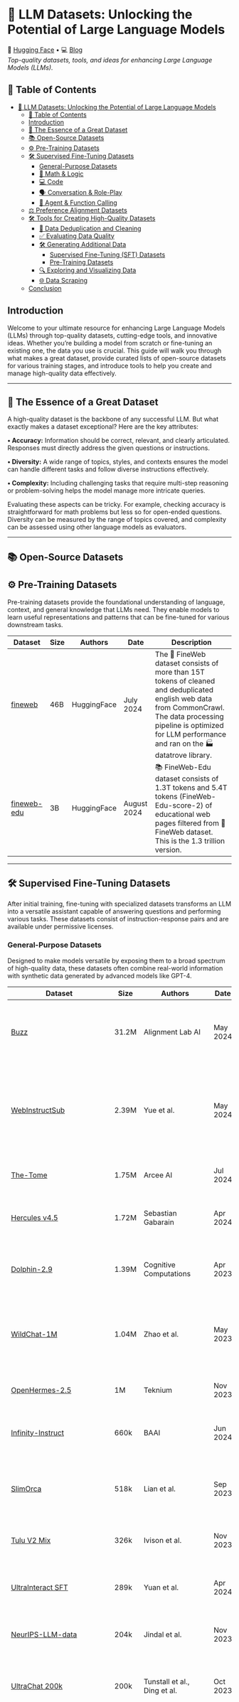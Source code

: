 # 💾 LLM Datasets: Unlocking the Potential of Large Language Models

🤗 [Hugging Face](https://huggingface.co/llmat) • 💻 [Blog](https://mattdepaolis.github.io/blog/)  
_Top-quality datasets, tools, and ideas for enhancing Large Language Models (LLMs)._

## 📑 Table of Contents

- [💾 LLM Datasets: Unlocking the Potential of Large Language Models](#-llm-datasets-unlocking-the-potential-of-large-language-models)
  - [📑 Table of Contents](#-table-of-contents)
  - [Introduction](#introduction)
  - [🌟 The Essence of a Great Dataset](#-the-essence-of-a-great-dataset)
  - [📚 Open-Source Datasets](#-open-source-datasets)
  - [⚙️ Pre-Training Datasets](#️-pre-training-datasets)
  - [🛠️ Supervised Fine-Tuning Datasets](#️-supervised-fine-tuning-datasets)
    - [General-Purpose Datasets](#general-purpose-datasets)
    - [🧮 Math \& Logic](#-math--logic)
    - [💻 Code](#-code)
    - [🗣️ Conversation \& Role-Play](#️-conversation--role-play)
    - [🤖 Agent \& Function Calling](#-agent--function-calling)
  - [⚖️ Preference Alignment Datasets](#️-preference-alignment-datasets)
  - [🛠️ Tools for Creating High-Quality Datasets](#️-tools-for-creating-high-quality-datasets)
    - [🧹 Data Deduplication and Cleaning](#-data-deduplication-and-cleaning)
    - [✅ Evaluating Data Quality](#-evaluating-data-quality)
    - [🛠️ Generating Additional Data](#️-generating-additional-data)
      - [Supervised Fine-Tuning (SFT) Datasets](#supervised-fine-tuning-sft-datasets)
      - [Pre-Training Datasets](#pre-training-datasets)
    - [🔍 Exploring and Visualizing Data](#-exploring-and-visualizing-data)
    - [🌐 Data Scraping](#-data-scraping)
  - [Conclusion](#conclusion)

## Introduction

Welcome to your ultimate resource for enhancing Large Language Models (LLMs) through top-quality datasets, cutting-edge tools, and innovative ideas. Whether you’re building a model from scratch or fine-tuning an existing one, the data you use is crucial. This guide will walk you through what makes a great dataset, provide curated lists of open-source datasets for various training stages, and introduce tools to help you create and manage high-quality data effectively.

---

## 🌟 The Essence of a Great Dataset

A high-quality dataset is the backbone of any successful LLM. But what exactly makes a dataset exceptional? Here are the key attributes:

**• Accuracy:** Information should be correct, relevant, and clearly articulated. Responses must directly address the given questions or instructions.

**• Diversity:** A wide range of topics, styles, and contexts ensures the model can handle different tasks and follow diverse instructions effectively.

**• Complexity:** Including challenging tasks that require multi-step reasoning or problem-solving helps the model manage more intricate queries.

Evaluating these aspects can be tricky. For example, checking accuracy is straightforward for math problems but less so for open-ended questions. Diversity can be measured by the range of topics covered, and complexity can be assessed using other language models as evaluators.

---

## 📚 Open-Source Datasets

## ⚙️ Pre-Training Datasets

Pre-training datasets provide the foundational understanding of language, context, and general knowledge that LLMs need. They enable models to learn useful representations and patterns that can be fine-tuned for various downstream tasks.

| **Dataset**                                                              | **Size** | **Authors** | **Date**    | **Description**                                                                                                                                                                                                           |
| ------------------------------------------------------------------------ | -------- | ----------- | ----------- | ------------------------------------------------------------------------------------------------------------------------------------------------------------------------------------------------------------------------- |
| [fineweb](https://huggingface.co/datasets/HuggingFaceFW/fineweb)         | 46B      | HuggingFace | July 2024   | The 🍷 FineWeb dataset consists of more than 15T tokens of cleaned and deduplicated english web data from CommonCrawl. The data processing pipeline is optimized for LLM performance and ran on the 🏭 datatrove library. |
| [fineweb-edu](https://huggingface.co/datasets/HuggingFaceFW/fineweb-edu) | 3B       | HuggingFace | August 2024 | 📚 FineWeb-Edu dataset consists of 1.3T tokens and 5.4T tokens (FineWeb-Edu-score-2) of educational web pages filtered from 🍷 FineWeb dataset. This is the 1.3 trillion version.                                         |

---

## 🛠️ Supervised Fine-Tuning Datasets

After initial training, fine-tuning with specialized datasets transforms an LLM into a versatile assistant capable of answering questions and performing various tasks. These datasets consist of instruction-response pairs and are available under permissive licenses.

### General-Purpose Datasets

Designed to make models versatile by exposing them to a broad spectrum of high-quality data, these datasets often combine real-world information with synthetic data generated by advanced models like GPT-4.

| **Dataset**                                                                                                   | **Size** | **Authors**                  | **Date** | **Description**                                                                                                                                                               |
| ------------------------------------------------------------------------------------------------------------- | -------- | ---------------------------- | -------- | ----------------------------------------------------------------------------------------------------------------------------------------------------------------------------- |
| [Buzz](https://huggingface.co/datasets/H-D-T/Buzz-slice-1-10-V1.2)                                            | 31.2M    | Alignment Lab AI             | May 2024 | Extensive collection using data augmentation and deduplication techniques.                                                                                                    |
| [WebInstructSub](https://huggingface.co/datasets/chargoddard/WebInstructSub-prometheus)                       | 2.39M    | Yue et al.                   | May 2024 | Derived from Common Crawl documents, extracting and refining QA pairs. [MAmmoTH2 paper](https://arxiv.org/abs/2405.03548) (subset).                                           |
| [The-Tome](https://huggingface.co/datasets/arcee-ai/The-Tome)                                                 | 1.75M    | Arcee AI                     | Jul 2024 | Filtered for instruction following. [100k subset](https://huggingface.co/datasets/mlabonne/FineTome-100k).                                                                    |
| [Hercules v4.5](https://huggingface.co/datasets/Locutusque/hercules-v4.5)                                     | 1.72M    | Sebastian Gabarain           | Apr 2024 | Covers math, code, role-playing, etc. [v4](https://huggingface.co/datasets/Locutusque/hercules-v4.0) for more details.                                                        |
| [Dolphin-2.9](https://huggingface.co/datasets/cognitivecomputations/Dolphin-2.9)                              | 1.39M    | Cognitive Computations       | Apr 2023 | Large-scale general-purpose dataset for Dolphin models.                                                                                                                       |
| [WildChat-1M](https://huggingface.co/datasets/allenai/WildChat-1M)                                            | 1.04M    | Zhao et al.                  | May 2023 | Real conversations with GPT-3.5/4, including metadata. [WildChat paper](https://arxiv.org/abs/2405.01470).                                                                    |
| [OpenHermes-2.5](https://huggingface.co/datasets/teknium/OpenHermes-2.5)                                      | 1M       | Teknium                      | Nov 2023 | Large-scale dataset for OpenHermes models.                                                                                                                                    |
| [Infinity-Instruct](https://huggingface.co/datasets/BAAI/Infinity-Instruct)                                   | 660k     | BAAI                         | Jun 2024 | Based on a curated collection of evolved instructions.                                                                                                                        |
| [SlimOrca](https://huggingface.co/datasets/Open-Orca/SlimOrca)                                                | 518k     | Lian et al.                  | Sep 2023 | Curated subset of [OpenOrca](https://huggingface.co/datasets/Open-Orca/OpenOrca) using GPT-4 to eliminate incorrect answers.                                                  |
| [Tulu V2 Mix](https://huggingface.co/datasets/allenai/tulu-v2-sft-mixture)                                    | 326k     | Ivison et al.                | Nov 2023 | Mix of high-quality datasets. [Tulu 2 paper](https://arxiv.org/abs/2311.10702).                                                                                               |
| [UltraInteract SFT](https://huggingface.co/datasets/openbmb/UltraInteract_sft)                                | 289k     | Yuan et al.                  | Apr 2024 | Focused on math, coding, and logic with step-by-step answers. [Eurus paper](https://arxiv.org/abs/2404.02078).                                                                |
| [NeurIPS-LLM-data](https://huggingface.co/datasets/upaya07/NeurIPS-LLM-data)                                  | 204k     | Jindal et al.                | Nov 2023 | Winner of the [NeurIPS LLM Efficiency Challenge](https://llm-efficiency-challenge.github.io/).                                                                                |
| [UltraChat 200k](https://huggingface.co/datasets/HuggingFaceH4/ultrachat_200k)                                | 200k     | Tunstall et al., Ding et al. | Oct 2023 | Filtered version of [UltraChat](https://github.com/thunlp/UltraChat) with 1.4M ChatGPT-generated dialogues.                                                                   |
| [WizardLM_evol_instruct_V2](https://huggingface.co/datasets/mlabonne/WizardLM_evol_instruct_v2_196K-ShareGPT) | 143k     | Xu et al.                    | Jun 2023 | Latest Evol-Instruct version applied to Alpaca and ShareGPT data. [WizardLM paper](https://arxiv.org/abs/2304.12244).                                                         |
| [Synthia-v1.3](https://huggingface.co/datasets/migtissera/Synthia-v1.3)                                       | 119k     | Migel Tissera                | Nov 2023 | High-quality synthetic data generated with GPT-4.                                                                                                                             |
| [oasst1](https://huggingface.co/datasets/OpenAssistant/oasst1)                                                | 84.4k    | Köpf et al.                  | Mar 2023 | Human-generated assistant conversations in 35 languages. [OASST1 paper](https://arxiv.org/abs/2304.07327) and [oasst2](https://huggingface.co/datasets/OpenAssistant/oasst2). |
| [WizardLM_evol_instruct_70k](https://huggingface.co/datasets/mlabonne/WizardLM_evol_instruct_70k-ShareGPT)    | 70k      | Xu et al.                    | Apr 2023 | Evol-Instruct applied to Alpaca and ShareGPT. [WizardLM paper](https://arxiv.org/abs/2304.12244).                                                                             |
| [airoboros-3.2](https://huggingface.co/datasets/jondurbin/airoboros-3.2)                                      | 58.7k    | Jon Durbin                   | Dec 2023 | High-quality uncensored dataset.                                                                                                                                              |
| [ShareGPT_Vicuna_unfiltered](https://huggingface.co/datasets/anon8231489123/ShareGPT_Vicuna_unfiltered)       | 53k      | anon8231489123               | Mar 2023 | Filtered ShareGPT dataset with real user-ChatGPT conversations.                                                                                                               |
| [lmsys-chat-1m-smortmodelsonly](https://huggingface.co/datasets/Nebulous/lmsys-chat-1m-smortmodelsonly)       | 45.8k    | Nebulous, Zheng et al.       | Sep 2023 | Filtered [lmsys-chat-1m](https://huggingface.co/datasets/lmsys/lmsys-chat-1m) with responses from multiple models.                                                            |
| [Open-Platypus](https://huggingface.co/datasets/garage-bAInd/Open-Platypus)                                   | 24.9k    | Lee et al.                   | Sep 2023 | Deduplicated datasets using Sentence Transformers, includes an NC dataset. [Platypus paper](https://arxiv.org/abs/2308.07317).                                                |
| [databricks-dolly-15k](https://huggingface.co/datasets/databricks/databricks-dolly-15k)                       | 15k      | Conover et al.               | May 2023 | Created by Databricks employees with prompt-response pairs across eight instruction categories.                                                                               |

### 🧮 Math & Logic

LLMs often find mathematical reasoning and formal logic challenging. Specialized datasets help improve these areas by providing problems that require systematic thinking and multi-step reasoning.

| **Dataset**                                                                         | **Size** | **Authors**      | **Date** | **Description**                                                                                                                           |
| ----------------------------------------------------------------------------------- | -------- | ---------------- | -------- | ----------------------------------------------------------------------------------------------------------------------------------------- |
| [OpenMathInstruct-1](https://huggingface.co/datasets/nvidia/OpenMathInstruct-1)     | 5.75M    | Toshniwal et al. | Feb 2024 | Includes math problems from GSM8K and MATH with solutions from Mixtral-8x7B.                                                              |
| [MetaMathQA](https://huggingface.co/datasets/meta-math/MetaMathQA)                  | 395k     | Yu et al.        | Dec 2023 | Mathematical questions rewritten from multiple perspectives for deeper understanding. [MetaMath paper](https://arxiv.org/abs/2309.12284). |
| [MathInstruct](https://huggingface.co/datasets/TIGER-Lab/MathInstruct)              | 262k     | Yue et al.       | Sep 2023 | Compiled from 13 math datasets, focusing on chain-of-thought and program-of-thought reasoning.                                            |
| [Orca-Math](https://huggingface.co/datasets/microsoft/orca-math-word-problems-200k) | 200k     | Mitra et al.     | Feb 2024 | Grade school math problems generated using GPT-4 Turbo. [Orca-Math paper](https://arxiv.org/pdf/2402.14830.pdf).                          |

### 💻 Code

Enhancing coding capabilities in LLMs requires specialized datasets filled with diverse programming examples and challenges.

| **Dataset**                                                                                                            | **Size** | **Authors**    | **Date** | **Description**                                                                                                                                                                                                |
| ---------------------------------------------------------------------------------------------------------------------- | -------- | -------------- | -------- | -------------------------------------------------------------------------------------------------------------------------------------------------------------------------------------------------------------- |
| [CodeFeedback-Filtered-Instruction](https://huggingface.co/datasets/m-a-p/CodeFeedback-Filtered-Instruction)           | 157k     | Zheng et al.   | Feb 2024 | Filtered version combining Magicoder-OSS-Instruct and other datasets to ensure high code quality.                                                                                                              |
| [Tested-143k-Python-Alpaca](https://huggingface.co/datasets/Vezora/Tested-143k-Python-Alpaca)                          | 143k     | Vezora         | Mar 2024 | Python code that has passed automated tests for accuracy.                                                                                                                                                      |
| [glaive-code-assistant](https://huggingface.co/datasets/glaiveai/glaive-code-assistant)                                | 136k     | Glaive.ai      | Sep 2023 | Synthetic problems and solutions with about 60% Python content. [v2](https://huggingface.co/datasets/glaiveai/glaive-code-assistant-v2) available.                                                             |
| [Magicoder-Evol-Instruct-110K](https://huggingface.co/datasets/ise-uiuc/Magicoder-Evol-Instruct-110K)                  | 110k     | Wei et al.     | Nov 2023 | Cleaned version of [evol-codealpaca-v1](https://huggingface.co/datasets/theblackcat102/evol-codealpaca-v1) following StarCoder's decontamination process. [Magicoder paper](https://arxiv.org/abs/2312.02120). |
| [dolphin-coder](https://huggingface.co/datasets/cognitivecomputations/dolphin-coder)                                   | 109k     | Eric Hartford  | Nov 2023 | Transformed from [leetcode-rosetta](https://www.kaggle.com/datasets/erichartford/leetcode-rosetta).                                                                                                            |
| [synthetic_tex_to_sql](https://huggingface.co/datasets/gretelai/synthetic_text_to_sql)                                 | 100k     | Gretel.ai      | Apr 2024 | Synthetic text-to-SQL samples covering various domains.                                                                                                                                                        |
| [sql-create-context](https://huggingface.co/datasets/b-mc2/sql-create-context)                                         | 78.6k    | b-mc2          | Apr 2023 | Enhanced version of [WikiSQL](https://huggingface.co/datasets/wikisql) and [Spider](https://huggingface.co/datasets/spider).                                                                                   |
| [Magicoder-OSS-Instruct-75K](https://huggingface.co/datasets/ise-uiuc/Magicoder-OSS-Instruct-75K)                      | 75k      | Wei et al.     | Nov 2023 | Generated by `gpt-3.5-turbo-1106`. [Magicoder paper](https://arxiv.org/abs/2312.02120).                                                                                                                        |
| [Code-Feedback](https://huggingface.co/datasets/m-a-p/Code-Feedback)                                                   | 66.4k    | Zheng et al.   | Feb 2024 | Diverse Code Interpreter-like dataset with multi-turn dialogues and mixed text-code responses. [OpenCodeInterpreter paper](https://arxiv.org/abs/2402.14658).                                                  |
| [Open-Critic-GPT](https://huggingface.co/datasets/Vezora/Open-Critic-GPT)                                              | 55.1k    | Vezora         | Jul 2024 | Uses a local model to create and identify bugs in code across various programming languages.                                                                                                                   |
| [self-oss-instruct-sc2-exec-filter-50k](https://huggingface.co/datasets/bigcode/self-oss-instruct-sc2-exec-filter-50k) | 50.7k    | Lozhkov et al. | Apr 2024 | Created using seed functions from TheStack v1, self-instruction with StarCoder2, and self-validation. [Blog post](https://huggingface.co/blog/sc2-instruct).                                                   |

### 🗣️ Conversation & Role-Play

To excel in conversational settings, LLMs benefit from datasets that mimic real-life dialogues and role-playing scenarios.

| **Dataset**                                                                                              | **Size** | **Authors**             | **Date** | **Description**                                                                                                                                   |
| -------------------------------------------------------------------------------------------------------- | -------- | ----------------------- | -------- | ------------------------------------------------------------------------------------------------------------------------------------------------- |
| [Bluemoon](https://huggingface.co/datasets/Squish42/bluemoon-fandom-1-1-rp-cleaned)                      | 290k     | Squish42                | Jun 2023 | Cleaned posts from the Blue Moon roleplaying forum.                                                                                               |
| [PIPPA](https://huggingface.co/datasets/kingbri/PIPPA-shareGPT)                                          | 16.8k    | Gosling et al., kingbri | Aug 2023 | Deduplicated version of Pygmalion's [PIPPA](https://huggingface.co/datasets/PygmalionAI/PIPPA) in ShareGPT format.                                |
| [Capybara](https://huggingface.co/datasets/LDJnr/Capybara)                                               | 16k      | LDJnr                   | Dec 2023 | Focuses on diverse information across multiple domains with multi-turn conversations.                                                             |
| [RPGPT_PublicDomain-alpaca](https://huggingface.co/datasets/practical-dreamer/RPGPT_PublicDomain-alpaca) | 4.26k    | Practical Dreamer       | May 2023 | Synthetic dialogues of public domain characters in roleplay format using [build-a-dataset](https://github.com/practical-dreamer/build-a-dataset). |
| [Pure-Dove](https://huggingface.co/datasets/LDJnr/Pure-Dove)                                             | 3.86k    | LDJnr                   | Sep 2023 | Highly filtered multi-turn conversations between GPT-4 and real humans.                                                                           |
| [Opus Samantha](https://huggingface.co/datasets/macadeliccc/opus_samantha)                               | 1.85k    | macadelicc              | Apr 2024 | Multi-turn conversations with Claude 3 Opus.                                                                                                      |
| [LimaRP-augmented](https://huggingface.co/datasets/grimulkan/LimaRP-augmented)                           | 804      | lemonilia, grimulkan    | Jan 2024 | Enhanced version of LimaRP with human roleplaying conversations.                                                                                  |

### 🤖 Agent & Function Calling

Function calling allows LLMs to execute predefined functions based on user prompts, enabling integration with external systems and performing complex tasks.

| **Dataset**                                                                                           | **Size** | **Authors**     | **Date**    | **Description**                                                                                                                                                                                       |
| ----------------------------------------------------------------------------------------------------- | -------- | --------------- | ----------- | ----------------------------------------------------------------------------------------------------------------------------------------------------------------------------------------------------- |
| [glaive-function-calling-v2](https://huggingface.co/datasets/glaiveai/glaive-function-calling-v2)     | 113k     | Sahil Chaudhary | Sep 2023    | Instruction-answer pairs in multiple languages. [Locutusque/function-calling-chatml](https://huggingface.co/datasets/Locutusque/function-calling-chatml) variant available without conversation tags. |
| [xlam-function-calling-60k](https://huggingface.co/datasets/Salesforce/xlam-function-calling-60k)     | 60k      | Salesforce      | Jun 2024    | Created using a pipeline designed for verifiable function-calling data.                                                                                                                               |
| [Agent-FLAN](https://huggingface.co/datasets/internlm/Agent-FLAN)                                     | 34.4k    | internlm        | Mar 2024    | Combines AgentInstruct, ToolBench, and ShareGPT datasets for training in tool use and function calling.                                                                                               |
| [hermes-function-calling-v1](https://huggingface.co/datasets/NousResearch/hermes-function-calling-v1) | 11.5k    | NousResearch    | August 2024 | This dataset is the compilation of structured output and function calling data used in the Hermes 2 Pro series of models.                                                                             |

---

## ⚖️ Preference Alignment Datasets

Preference datasets for Direct Preference Optimization (DPO) are essential for aligning AI systems with human values and expectations. They improve performance, reduce biases, and enable personalization and effective evaluation.

| **Dataset**                                                                                                                        | **Size** | **Authors**      | **Date**   | **Description**                                                                                                                                                                                                                                                                                                                                                       |
| ---------------------------------------------------------------------------------------------------------------------------------- | -------- | ---------------- | ---------- | --------------------------------------------------------------------------------------------------------------------------------------------------------------------------------------------------------------------------------------------------------------------------------------------------------------------------------------------------------------------- |
| [ultrafeedback_binarized_cleaned](https://huggingface.co/datasets/allenai/ultrafeedback_binarized_cleaned)                         | 186k     | Allenai          | Nov 2023   | One of the bits of magic behind the Zephyr model.                                                                                                                                                                                                                                                                                                                     |
| [ultrafeedback-binarized-preferences-cleaned](https://huggingface.co/datasets/argilla/ultrafeedback-binarized-preferences-cleaned) | 61k      | Bartolome et al. | March 2024 | This dataset is the recommended and preferred dataset by Argilla to use when fine-tuning on UltraFeedback.                                                                                                                                                                                                                                                            |
| [HelpSteer](https://huggingface.co/datasets/nvidia/HelpSteer)                                                                      | 37k      | Dong et al.      | Nov 2023   | HelpSteer is an open-source Helpfulness Dataset (CC-BY-4.0) that supports aligning models to become more helpful, factually correct and coherent, while being adjustable in terms of the complexity and verbosity of its responses.                                                                                                                                   |
| [Capybara-Preferences](https://huggingface.co/datasets/argilla/Capybara-Preferences)                                               | 15k      | Argilla          | April 2024 | This dataset builds on LDJnr/Capybara by creating a preference dataset from an instruction-following dataset, splitting the final assistant turn for alternative model responses, which are then critiqued by GPT-4 using UltraFeedback.                                                                                                                              |
| [distilabel-intel-orca-dpo-pairs](https://huggingface.co/datasets/argilla/distilabel-intel-orca-dpo-pairs)                         | 12k      | Argilla          | Jan 2024   | The dataset is a "distilabeled" version of the widely used dataset: [Intel/orca_dpo_pairs](https://huggingface.co/datasets/Intel/orca_dpo_pairs).                                                                                                                                                                                                                     |
| [Math-Step-DPO-10K](https://huggingface.co/datasets/xinlai/Math-Step-DPO-10K)                                                      | 10k      | Xin et al.       | June 2024  | Step-DPO is a method for improving the mathematical reasoning of large language models (LLMs).                                                                                                                                                                                                                                                                        |
| [py-dpo-v0.1](https://huggingface.co/datasets/jondurbin/py-dpo-v0.1)                                                               | 9k       | Jon Durbin       | Jan 2024   | This DPO dataset is designed to improve Python coding skills by using tested responses from the [Vezora/Tested-22k-Python-Alpaca](https://huggingface.co/datasets/Vezora/Tested-22k-Python-Alpaca) dataset as "chosen" values, while "rejected" values, generated from airoboros-l2-13b-3.1 and bagel-7b-v0.1, are considered lower quality, with duplicates removed. |
| [prm_dpo_pairs_cleaned](https://huggingface.co/datasets/M4-ai/prm_dpo_pairs_cleaned)                                               | 8k       | M4-ai            | April 2024 | The dataset was created by cleaning and deduplicating M4-ai/prm_dpo_pairs, removing incorrect completions and about 3,000 duplicate examples, resulting in a high-quality dataset for training a robust math language model.                                                                                                                                          |
| [distilabel-capybara-dpo-7k-binarized](https://huggingface.co/datasets/argilla/distilabel-capybara-dpo-7k-binarized)               | 7k       | Argilla          | March 2024 | DPO dataset built with distilabel atop the awesome LDJnr/Capybara.                                                                                                                                                                                                                                                                                                    |
| [distilabel-math-preference-dpo](https://huggingface.co/datasets/argilla/distilabel-math-preference-dpo)                           | 2k       | Argilla          | Nov 2023   | Math related DPO dataset by Argilla                                                                                                                                                                                                                                                                                                                                   |
| [contextual-dpo-v0.1](https://huggingface.co/datasets/jondurbin/contextual-dpo-v0.1)                                               | 1,3k     | Jon Durbin       | Jan 2024   | This is a dataset meant to enhance adherence to provided context (e.g., for RAG applications) and reduce hallucinations, specifically using the airoboros context-obedient question answer format                                                                                                                                                                     |
| [gutenberg-dpo-v0.1](https://huggingface.co/datasets/jondurbin/gutenberg-dpo-v0.1)                                                 | 1k       | Jon Durbin       | Jan 2024   | This is a dataset meant to enhance novel writing capabilities of LLMs, by using public domain books from [Project Gutenberg](https://gutenberg.org/)                                                                                                                                                                                                                  |
| [truthy-dpo-v0.1](https://huggingface.co/datasets/jondurbin/truthy-dpo-v0.1)                                                       | 1k       | Jon Durbin       | June 2024  | Truthy DPO is a dataset aimed at improving the truthfulness of LLMs while maintaining immersive roleplay by focusing on corporeal, spatial, temporal awareness, and correcting common misconceptions.                                                                                                                                                                 |
| [toxic-dpo-v0.2](https://huggingface.co/datasets/unalignment/toxic-dpo-v0.2)                                                       | 541      | Unalignment      | Jan 2024   | The Toxic-DPO dataset contains harmful and toxic content intended to demonstrate how direct-preference-optimization (DPO) can de-censor a model, with usage restricted to lawful, non-malicious academic or research purposes, and users assuming full responsibility for its use.                                                                                    |

---

## 🛠️ Tools for Creating High-Quality Datasets

Building a valuable dataset is more about quality than quantity. Here are some tools and methods to help you curate effective datasets:

### 🧹 Data Deduplication and Cleaning

- **Exact Deduplication**: Remove identical entries by normalizing data (e.g., converting text to lowercase), generating hashes (like MD5 or SHA-256), and eliminating duplicates.
- **Fuzzy Deduplication**:
  - **MinHash**: Uses hashing, sorting, and Jaccard similarity for finding similar entries.
  - **BLOOM Filters**: Employs hashing and fixed-size vectors for approximate duplicate detection.
- **Decontamination**: Filter out samples that are too similar to test sets using exact or fuzzy methods.

### ✅ Evaluating Data Quality

- **Rule-Based Filtering**: Remove unwanted content using specific criteria, such as eliminating phrases like "As an AI assistant."
- [**Argilla**](https://argilla.io/): An open-source platform for collaborative data filtering and annotation.
- [**LLM-as-a-Judge**](https://colab.research.google.com/github/huggingface/cookbook/blob/main/notebooks/en/llm_judge.ipynb): A Colab notebook to rate data quality using models like Mixtral-7x8B.
- [**Data Prep Kit**](https://github.com/IBM/data-prep-kit): A framework for preparing data for both code and language tasks, scalable from laptops to data centers.
- [**DataTrove**](https://github.com/huggingface/datatrove/): A Hugging Face library for large-scale data processing, used in creating [Fineweb](https://huggingface.co/datasets/HuggingFaceFW/fineweb).

### 🛠️ Generating Additional Data

#### Supervised Fine-Tuning (SFT) Datasets

- [**Distilabel**](https://github.com/argilla-io/distilabel): Generates and augments data for SFT and DPO using techniques like UltraFeedback and DEITA.
- [**Auto Data**](https://github.com/Itachi-Uchiha581/Auto-Data): Automatically creates fine-tuning datasets using API models.
- [**Bonito**](https://github.com/BatsResearch/bonito): Generates synthetic instruction tuning datasets without GPT. Check out [AutoBonito](https://colab.research.google.com/drive/1l9zh_VX0X4ylbzpGckCjH5yEflFsLW04?usp=sharing) as well.
- [**Augmentoolkit**](https://github.com/e-p-armstrong/augmentoolkit): Converts raw text into datasets using various models.
- [**Magpie**](https://github.com/magpie-align/magpie): Efficient pipeline for generating high-quality synthetic data by prompting aligned LLMs.
- [**Genstruct**](https://huggingface.co/NousResearch/Genstruct-7B): An instruction generation model that creates valid instructions from raw data.
- [**DataDreamer**](https://datadreamer.dev/docs/latest/): A Python library for prompting and generating synthetic data.

#### Pre-Training Datasets

- [**llm-swarm**](https://github.com/huggingface/llm-swarm): Generates synthetic datasets for pretraining or fine-tuning using local LLMs or Hugging Face Inference Endpoints.
- [**Cosmopedia**](https://github.com/huggingface/cosmopedia): Code for creating the [Cosmopedia](https://huggingface.co/datasets/HuggingFaceTB/cosmopedia) dataset.
- [**textbook_quality**](https://github.com/VikParuchuri/textbook_quality): Generates textbook-quality data, inspired by Microsoft's Phi models.

### 🔍 Exploring and Visualizing Data

- [**sentence-transformers**](https://sbert.net/): A Python library for working with language embedding models.
- [**Lilac**](https://github.com/lilacai/lilac): Curates better data for LLMs, used by organizations like NousResearch, Databricks, Cohere, and Alignment Lab AI.
- [**Nomic Atlas**](https://github.com/nomic-ai/nomic): Interact with and gain insights from instructed data while storing embeddings.
- [**text-clustering**](https://github.com/huggingface/text-clustering): A Hugging Face framework for grouping similar textual data.
- [**BunkaTopics**](https://github.com/charlesdedampierre/BunkaTopics): Tools for data cleaning and visualizing topic models.
- [**Autolabel**](https://github.com/refuel-ai/autolabel): Automatically labels data using popular language models.

### 🌐 Data Scraping

- [**Trafilatura**](https://github.com/adbar/trafilatura): A Python and command-line tool for extracting text and metadata from the web, used to create [RefinedWeb](https://arxiv.org/abs/2306.01116).
- [**Marker**](https://github.com/VikParuchuri/marker): Quickly converts PDFs into markdown text.

---

## Conclusion

Building effective LLMs requires high-quality data at every stage, from pre-training to fine-tuning and preference alignment. By leveraging the datasets and tools mentioned in this guide, you can enhance your models’ capabilities and ensure they perform well across a variety of tasks.

Feel free to explore these resources and integrate them into your workflow to create more robust and capable language models. Happy modeling!
